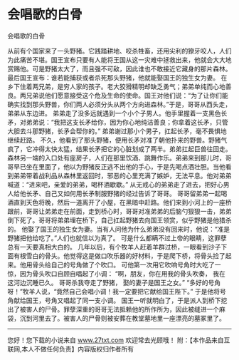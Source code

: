 # 会唱歌的白骨

会唱歌的白骨 

从前有个国家来了一头野猪。它践踏耕地、咬杀牲畜，还用尖利的獠牙咬人，人们为此痛苦不堪。国王宣布只要有人能将王国从这一灾难中拯救出来，他就会大大地赏赐他。可是野猪太大了，而且强不可敌，因此谁也不敢接近它藏身的那片森林。最后国王宣布：谁若能捕获或者杀死那头野猪，他就能娶国王的独生女为妻。 
在乡下住着两兄弟，是穷人家的孩子。老大狡猾精明却缺乏勇气；弟弟单纯而心地善良。两兄弟说他们愿意接受这个危及生命的使命。国王对他们说：“为了让你们能确实找到那头野兽，你们两人必须分头从两个方向进森林。”于是，哥哥从西头走，弟弟从东边进。 
弟弟走了没多远就遇到一个小个子男人。他手里握着一支黑色长矛，对弟弟说：“我把这支长矛给你，因为你心地纯洁善良；你拿着这长矛，只管大胆去斗那野猪，长矛会帮你的。” 
弟弟谢过那小个男子，扛起长矛，毫不畏惧地继续赶路。 
不久，他看到了那头野猪，便用长矛对准了朝他扑来的野兽。野猪气疯了，它冲得太快太猛，结果长矛把它的心脏划成了两半。弟弟扛起巨兽往回走。 
森林另一端的入口处有座房子，人们在那里饮酒、跳舞作乐。弟弟来到那儿时，哥哥早已坐在里面了，他以为野猪反正逃不出他的手心，于是先喝点酒壮胆。当他看到弟弟带着战利品从森林里返回时，邪恶的心里充满了嫉妒，无法平息。他对弟弟喊道：“进来吧，亲爱的弟弟，喝杯酒歇歇。” 
从无戒心的弟弟走了进去，把好心男人给他长矛、自己又如何用长矛制服野猪的经过告诉了哥哥。 
哥哥留弟弟一起喝酒直到天色将晚，然后一道离开了小屋，在黑暗中赶路。他们来到小河上的一座桥跟前，哥哥让弟弟走在前面，走到桥心时，哥哥对准弟弟的后脑勺狠狠一击，弟弟倒下死了。哥哥将弟弟埋在桥下，自己扛起野猪去向国王领赏，似乎野猪是他猎杀的。 
他娶了国王的独生女为妻。当有人问他为什么弟弟没有回来时，他说：“准是野猪把他给吃了。”人们也就信以为真了。 
可是什么都瞒不过上帝的眼睛，这罪孽总有一天要真相大白的。 
几年以后，有个牧羊人赶着羊群过桥，一眼看到沙子下面有根雪白的骨头。他觉得这是做口吹乐器的好材料，于是爬下桥，将骨头捡了起来。他用骨头给自己的号角做了个吹口。 
可他第一次用它吹响号角时大吃了一惊，因为骨头吹口自顾自唱起了小调： 
“啊，朋友，你在用我的骨头吹奏， 
我在这河边沉睡已久。 
哥哥杀我夺走了野猪， 
娶的妻子是国王之女。” 
“多好的号角呀！”牧羊人说，“竟然自己会唱小调！我一定要把它献给国王陛下。” 
于是他将号角献给国王，号角又唱起了同一支小调。 
国王一听就明白了，于是派人到桥下挖出了被害人的尸骨。罪孽深重的哥哥无法抵赖他的所作所为，因此被缝进一个麻袋，沉到河里去了。被害人的尸骨则被安葬在教堂墓地里一座漂亮的墓冢里了。 

                  
--------------------
您好！您下载的小说来自 www.27txt.com 欢迎常去光顾哦！
附：【本作品来自互联网,本人不做任何负责】内容版权归作者所有